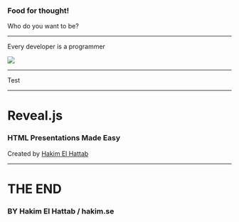 ### Food for thought!

Who do you want to be?

----

Every developer is a programmer

![](rhaeckl.github.io/images/100002010000036F0000036F56B59D3271F0FCE0.png)

----

Test

----

# Reveal.js
### HTML Presentations Made Easy

Created by [Hakim El Hattab][hakim]

----

# THE END
### BY Hakim El Hattab / hakim.se

[hakim]: http://hakim.se